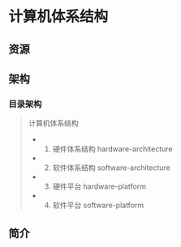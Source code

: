 # 计算机体系结构

>

## 资源

## 架构

### 目录架构

> 计算机体系结构
>
>   - 01. 硬件体系结构   hardware-architecture
>   - 02. 软件体系结构   software-architecture
>   - 03. 硬件平台       hardware-platform
>   - 04. 软件平台       software-platform

## 简介


